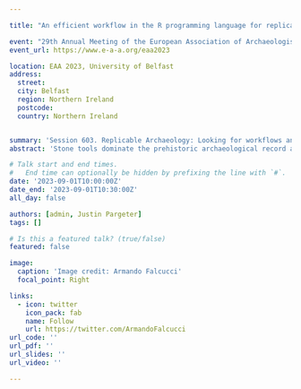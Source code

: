 ```yaml
---

title: "An efficient workflow in the R programming language for replicable lithic quantitative analysis"

event: "29th Annual Meeting of the European Association of Archaeologists (EAA), 2023"
event_url: https://www.e-a-a.org/eaa2023

location: EAA 2023, University of Belfast
address:
  street:
  city: Belfast
  region: Northern Ireland
  postcode:
  country: Northern Ireland


summary: 'Session 603. Replicable Archaeology: Looking for workflows and data management strategies fostering data reuse and methodological transferability in archaeological sciences'
abstract: 'Stone tools dominate the prehistoric archaeological record and are pivotal to understanding cultural evolution as their production relies heavily on learned behaviors. Lithics are frequently described using attribute analysis, which is a powerful method for conducting intra- and inter-site comparisons as it builds upon a set of discrete and metric traits that can be statistically treated. Despite recent attempts to tune recording systems and increase interobserver reliability, lithic analysis is seldom replicable because of the infrequent sharing of datasets and workflows for data recording and statistical analysis. The latter do in fact frequently rely on proprietary software that does not permit sharing all coding steps conducted for reaching a certain conclusion. The software environment of R, which is the most used programming language in archaeology, can be a powerful ally to make lithic analysis open and fully replicable. In this talk, we will present an ongoing discussion surrounding the use of R in lithic quantitative analysis that aims at increasing transparency and interoperability by developing a system for data manipulation, visualization, and statistical treatment using several packages available in CRAN. Furthermore, we will show how R Markdown and Quarto are ideal for fostering data replicability by allowing embedding codes alongside observations and visual outputs. We will quantify differences between the MIS3 assemblage from Pinnacle Point 5–6 in South Africa and the Italian Protoaurignacian as an example of efficient and smooth inter-site comparison. Overall, we hope to generate a crucial discussion and stimulate new collaborative projects to foster research replicability and data reuse with the final goal of facilitating cross-regional studies of human cultural evolution.'

# Talk start and end times.
#   End time can optionally be hidden by prefixing the line with `#`.
date: '2023-09-01T10:00:00Z'
date_end: '2023-09-01T10:30:00Z'
all_day: false

authors: [admin, Justin Pargeter]
tags: []

# Is this a featured talk? (true/false)
featured: false

image:
  caption: 'Image credit: Armando Falcucci'
  focal_point: Right

links:
  - icon: twitter
    icon_pack: fab
    name: Follow
    url: https://twitter.com/ArmandoFalcucci
url_code: ''
url_pdf: ''
url_slides: ''
url_video: ''

---
```


